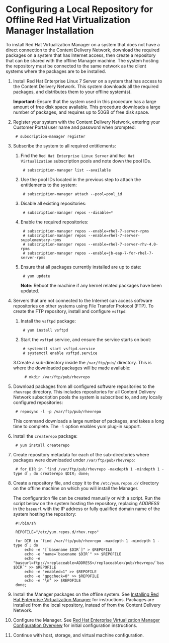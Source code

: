 # Configuring a Local Repository for Offline Red Hat Virtualization Manager Installation

To install Red Hat Virtualization Manager on a system that does not have a direct connection to the Content Delivery Network, download the required packages on a system that has Internet access, then create a repository that can be shared with the offline Manager machine. The system hosting the repository must be connected to the same network as the client systems where the packages are to be installed.

1. Install Red Hat Enterprise Linux 7 Server on a system that has access to the Content Delivery Network. This system downloads all the required packages, and distributes them to your offline system(s).

    **Important:** Ensure that the system used in this procedure has a large amount of free disk space available. This procedure downloads a large number of packages, and requires up to 50GB of free disk space.

2. Register your system with the Content Delivery Network, entering your Customer Portal user name and password when prompted:

        # subscription-manager register

3. Subscribe the system to all required entitlements:

    1. Find the `Red Hat Enterprise Linux Server` and `Red Hat Virtualization` subscription pools and note down the pool IDs.

            # subscription-manager list --available
    2. Use the pool IDs located in the previous step to attach the entitlements to the system:

            # subscription-manager attach --pool=pool_id

    3. Disable all existing repositories:

            # subscription-manager repos --disable=*

    4. Enable the required repositories:

            # subscription-manager repos --enable=rhel-7-server-rpms
            # subscription-manager repos --enable=rhel-7-server-supplementary-rpms
            # subscription-manager repos --enable=rhel-7-server-rhv-4.0-rpms
            # subscription-manager repos --enable=jb-eap-7-for-rhel-7-server-rpms

    5. Ensure that all packages currently installed are up to date:

            # yum update

        **Note:** Reboot the machine if any kernel related packages have been updated. 

4. Servers that are not connected to the Internet can access software repositories on other systems using File Transfer Protocol (FTP). To create the FTP repository, install and configure `vsftpd`:

    1. Install the `vsftpd` package:

            # yum install vsftpd

    2. Start the `vsftpd` service, and ensure the service starts on boot:

            # systemctl start vsftpd.service
            # systemctl enable vsftpd.service

    3.Create a sub-directory inside the `/var/ftp/pub/` directory. This is where the downloaded packages will be made available:

            # mkdir /var/ftp/pub/rhevrepo

5. Download packages from all configured software repositories to the `rhevrepo` directory. This includes repositories for all Content Delivery Network subscription pools the system is subscribed to, and any locally configured repositories:

        # reposync -l -p /var/ftp/pub/rhevrepo

    This command downloads a large number of packages, and takes a long time to complete. The `-l` option enables yum plug-in support.

6. Install the `createrepo` package:

        # yum install createrepo

7. Create repository metadata for each of the sub-directories where packages were downloaded under `/var/ftp/pub/rhevrepo`:

        # for DIR in `find /var/ftp/pub/rhevrepo -maxdepth 1 -mindepth 1 -type d`; do createrepo $DIR; done;

8. Create a repository file, and copy it to the `/etc/yum.repos.d/` directory on the offline machine on which you will install the Manager.

    The configuration file can be created manually or with a script. Run the script below on the system hosting the repository, replacing *ADDRESS* in the `baseurl` with the IP address or fully qualified domain name of the system hosting the repository:

        #!/bin/sh
        
        REPOFILE="/etc/yum.repos.d/rhev.repo"
        
        for DIR in `find /var/ftp/pub/rhevrepo -maxdepth 1 -mindepth 1 -type d`; do  
            echo -e "[`basename $DIR`]" > $REPOFILE 
            echo -e "name=`basename $DIR`" >> $REPOFILE 
            echo -e "baseurl=ftp://<replaceable>ADDRESS</replaceable>/pub/rhevrepo/`basename $DIR`" >> $REPOFILE 
            echo -e "enabled=1" >> $REPOFILE 
            echo -e "gpgcheck=0" >> $REPOFILE 
            echo -e "\n" >> $REPOFILE
        done;   

9. Install the Manager packages on the offline system. See [Installing Red Hat Enterprise Virtualization Manager](Installing_Red_Hat_Enterprise_Virtualization_Manager1) for instructions. Packages are installed from the local repository, instead of from the Content Delivery Network.

10. Configure the Manager. See [Red Hat Enterprise Virtualization Manager Configuration Overview](Red_Hat_Enterprise_Virtualization_Manager_Configuration_Overview) for initial configuration instructions.

11. Continue with host, storage, and virtual machine configuration.
